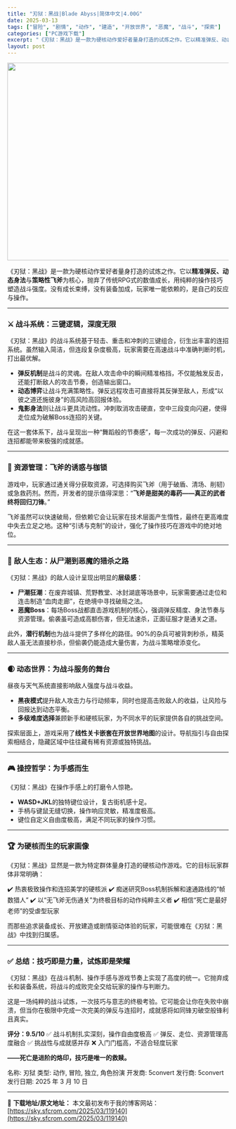 ```yaml
---
title: "刃狱：黑战|Blade Abyss|简体中文|4.00G"
date: 2025-03-13
tags: ["冒险", "剧情", "动作", "建造", "开放世界", "恶魔", "战斗", "探索"]
categories: ["PC游戏下载"]
excerpt: "《刃狱：黑战》是一款为硬核动作爱好者量身打造的试炼之作。它以精准弹反、动态身法与策略性飞斧为核心，抛弃了传统RPG式的数值成长，用纯粹的操作技巧塑造战斗强度。没有成长束缚，没有装备加成，玩家唯一能依赖的，是自己的反应与操作。 ⚔️ 战斗系统：三键逻辑，深度无限 《刃狱：黑战》的战斗系统基于轻击、重击&hellip;"
layout: post
---
```


<img class="aligncenter size-full wp-image-119141" src="https://sky.sfcrom.com/wp-content/uploads/2025/03/2025031216190733.webp" alt="" width="800" height="450" />

《刃狱：黑战》是一款为硬核动作爱好者量身打造的试炼之作。它以<strong>精准弹反、动态身法</strong>与<strong>策略性飞斧</strong>为核心，抛弃了传统RPG式的数值成长，用纯粹的操作技巧塑造战斗强度。没有成长束缚，没有装备加成，玩家唯一能依赖的，是自己的反应与操作。

<hr />

<h3>⚔️ <strong>战斗系统：三键逻辑，深度无限</strong></h3>
《刃狱：黑战》的战斗系统基于轻击、重击和冲刺的三键组合，衍生出丰富的连招系统。虽然输入简洁，但连段复杂度极高，玩家需要在高速战斗中准确判断时机，打出最优解。
<ul>
 	<li><strong>弹反机制</strong>是战斗的灵魂。在敌人攻击命中的瞬间精准格挡，不仅能触发反击，还能打断敌人的攻击节奏，创造输出窗口。</li>
 	<li><strong>动态博弈</strong>让战斗充满策略性。弹反远程攻击可直接将其反弹至敌人，形成“以彼之道还施彼身”的高风险高回报体验。</li>
 	<li><strong>鬼影身法</strong>则让战斗更具流动性。冲刺取消攻击硬直，空中三段变向闪避，使得走位成为破解Boss连招的关键。</li>
</ul>
在这一套体系下，战斗呈现出一种“舞蹈般的节奏感”，每一次成功的弹反、闪避和连招都能带来极强的成就感。

<hr />

<h3>🎯 <strong>资源管理：飞斧的诱惑与枷锁</strong></h3>
游戏中，玩家通过通关得分获取资源，可选择购买飞斧（用于破盾、清场、削韧）或急救药剂。然而，开发者的提示值得深思：“<strong>飞斧是甜美的毒药——真正的武者终将回归刀锋</strong>。”

飞斧虽然可以快速破局，但依赖它会让玩家在技术层面产生惰性，最终在更高难度中失去立足之地。这种“引诱与克制”的设计，强化了操作技巧在游戏中的绝对地位。

<hr />

<h3>👹 <strong>敌人生态：从尸潮到恶魔的猎杀之路</strong></h3>
《刃狱：黑战》的敌人设计呈现出明显的<strong>层级感</strong>：
<ul>
 	<li><strong>尸潮狂潮</strong>：在废弃城镇、荒野教堂、冰封湖底等场景中，玩家需要通过走位和连击制造“血肉走廊”，在绝境中寻找破局之法。</li>
 	<li><strong>恶魔Boss</strong>：每场Boss战都直击游戏机制的核心，强调弹反精度、身法节奏与资源管理。偷袭虽可造成高额伤害，但无法速杀，正面征服才是通关之道。</li>
</ul>
此外，<strong>潜行机制</strong>也为战斗提供了多样化的路径。90%的杂兵可被背刺秒杀，精英敌人虽无法直接秒杀，但偷袭仍能造成大量伤害，为战斗策略增添变化。

<hr />

<h3>🌒 <strong>动态世界：为战斗服务的舞台</strong></h3>
昼夜与天气系统直接影响敌人强度与战斗收益。
<ul>
 	<li><strong>黑夜模式</strong>提升敌人攻击力与行动频率，同时也提高击败敌人的收益，让风险与回报达到动态平衡。</li>
 	<li><strong>多级难度选择</strong>兼顾新手和硬核玩家，为不同水平的玩家提供各自的挑战空间。</li>
</ul>
探索层面上，游戏采用了<strong>线性关卡嵌套在开放世界地图</strong>的设计。导航指引与自由探索相结合，隐藏区域中往往藏有稀有资源或独特挑战。

<hr />

<h3>🎮 <strong>操控哲学：为手感而生</strong></h3>
《刃狱：黑战》在操作手感上的打磨令人惊艳。
<ul>
 	<li><strong>WASD+JKL</strong>的独特键位设计，复古街机感十足。</li>
 	<li>手柄与键鼠无缝切换，操作响应灵敏，精准度极高。</li>
 	<li>键位自定义自由度极高，满足不同玩家的操作习惯。</li>
</ul>

<hr />

<h3>🏆 <strong>为硬核而生的玩家画像</strong></h3>
《刃狱：黑战》显然是一款为特定群体量身打造的硬核动作游戏。它的目标玩家群体非常明确：

✔️ 热衷极致操作和连招美学的硬核派
✔️ 痴迷研究Boss机制拆解和速通路线的“帧数猎人”
✔️ 以“无飞斧无伤通关”为终极目标的动作纯粹主义者
✔️ 相信“死亡是最好老师”的受虐型玩家

而那些追求装备成长、开放建造或剧情驱动体验的玩家，可能很难在《刃狱：黑战》中找到归属感。

<hr />

<h3>✅ <strong>总结：技巧即是力量，试炼即是荣耀</strong></h3>
《刃狱：黑战》在战斗机制、操作手感与游戏节奏上实现了高度的统一。它抛弃成长和装备系统，将战斗的成败完全交给玩家的操作与判断力。

这是一场纯粹的战斗试炼，一次技巧与意志的终极考验。它可能会让你在失败中崩溃，但当你在极限中完成一次完美的弹反与连招时，成就感将如同锋刃破空般锋利且真实。

<strong>评分：9.5/10</strong>
✅ 战斗机制扎实深刻，操作自由度极高
✅ 弹反、走位、资源管理高度融合
✅ 挑战性与成就感并存
❌ 入门门槛高，不适合轻度玩家

<strong>——死亡是进阶的烙印，技巧是唯一的救赎。</strong>

名称: 刃狱
类型: 动作, 冒险, 独立, 角色扮演
开发商: 5convert
发行商: 5convert
发行日期: 2025 年 3 月 10 日

---
📖 **下载地址/原文地址：** 本文最初发布于我的博客网站：[https://sky.sfcrom.com/2025/03/119140](https://sky.sfcrom.com/2025/03/119140)
